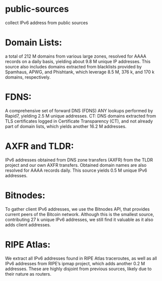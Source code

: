# public-sources
collect IPv6 address from public sources

# Domain Lists: 
a total of 212 M domains from various large zones, resolved for AAAA records on a daily basis, yielding about 9.8 M unique IP addresses. This source also includes domains extracted from blacklists provided by Spamhaus, APWG, and Phishtank, which leverage 8.5 M, 376 k, and 170 k domains, respectively.

# FDNS: 
A comprehensive set of forward DNS (FDNS) ANY lookups performed by Rapid7, yielding 2.5 M unique addresses. CT: DNS domains extracted from TLS certificates logged in
Certificate Transparency (CT), and not already part of domain lists, which yields another 16.2 M addresses.

# AXFR and TLDR: 
IPv6 addresses obtained from DNS zone transfers (AXFR) from the TLDR project and our own AXFR transfers. Obtained domain names are also resolved for AAAA
records daily. This source yields 0.5 M unique IPv6 addresses.

# Bitnodes: 
To gather client IPv6 addresses, we use the Bitnodes API, that provides current peers of the Bitcoin network. Although this is the smallest source, contributing 27 k unique IPv6 addresses, we still find it valuable as it also adds client addresses.

# RIPE Atlas: 
We extract all IPv6 addresses found in RIPE Atlas traceroutes, as well as all IPv6 addresses from RIPE’s ipmap project, which adds another 0.2 M addresses. These are highly disjoint from previous sources, likely due to their nature as routers.
